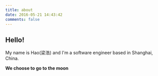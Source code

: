 ```yaml
---
title: about
date: 2016-05-21 14:43:42
comments: false
---
```


## Hello!
My name is Hao(梁浩) and I'm a software engineer based in Shanghai, China.

**We choose to go to the moon**
